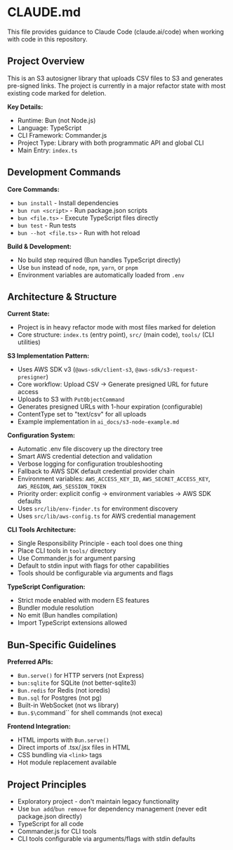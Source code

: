# CLAUDE.md

This file provides guidance to Claude Code (claude.ai/code) when working with code in this repository.

## Project Overview

This is an S3 autosigner library that uploads CSV files to S3 and generates pre-signed links. The project is currently in a major refactor state with most existing code marked for deletion.

**Key Details:**
- Runtime: Bun (not Node.js)
- Language: TypeScript
- CLI Framework: Commander.js
- Project Type: Library with both programmatic API and global CLI
- Main Entry: `index.ts`

## Development Commands

**Core Commands:**
- `bun install` - Install dependencies
- `bun run <script>` - Run package.json scripts
- `bun <file.ts>` - Execute TypeScript files directly
- `bun test` - Run tests
- `bun --hot <file.ts>` - Run with hot reload

**Build & Development:**
- No build step required (Bun handles TypeScript directly)
- Use `bun` instead of `node`, `npm`, `yarn`, or `pnpm`
- Environment variables are automatically loaded from `.env`

## Architecture & Structure

**Current State:**
- Project is in heavy refactor mode with most files marked for deletion
- Core structure: `index.ts` (entry point), `src/` (main code), `tools/` (CLI utilities)

**S3 Implementation Pattern:**
- Uses AWS SDK v3 (`@aws-sdk/client-s3`, `@aws-sdk/s3-request-presigner`)
- Core workflow: Upload CSV → Generate presigned URL for future access
- Uploads to S3 with `PutObjectCommand`
- Generates presigned URLs with 1-hour expiration (configurable)
- ContentType set to "text/csv" for all uploads
- Example implementation in `ai_docs/s3-node-example.md`

**Configuration System:**
- Automatic .env file discovery up the directory tree
- Smart AWS credential detection and validation
- Verbose logging for configuration troubleshooting
- Fallback to AWS SDK default credential provider chain
- Environment variables: `AWS_ACCESS_KEY_ID`, `AWS_SECRET_ACCESS_KEY`, `AWS_REGION`, `AWS_SESSION_TOKEN`
- Priority order: explicit config → environment variables → AWS SDK defaults
- Uses `src/lib/env-finder.ts` for environment discovery
- Uses `src/lib/aws-config.ts` for AWS credential management

**CLI Tools Architecture:**
- Single Responsibility Principle - each tool does one thing
- Place CLI tools in `tools/` directory
- Use Commander.js for argument parsing
- Default to stdin input with flags for other capabilities
- Tools should be configurable via arguments and flags

**TypeScript Configuration:**
- Strict mode enabled with modern ES features
- Bundler module resolution
- No emit (Bun handles compilation)
- Import TypeScript extensions allowed

## Bun-Specific Guidelines

**Preferred APIs:**
- `Bun.serve()` for HTTP servers (not Express)
- `bun:sqlite` for SQLite (not better-sqlite3)
- `Bun.redis` for Redis (not ioredis)
- `Bun.sql` for Postgres (not pg)
- Built-in WebSocket (not ws library)
- `Bun.$\`command\`` for shell commands (not execa)

**Frontend Integration:**
- HTML imports with `Bun.serve()`
- Direct imports of .tsx/.jsx files in HTML
- CSS bundling via `<link>` tags
- Hot module replacement available

## Project Principles

- Exploratory project - don't maintain legacy functionality
- Use `bun add`/`bun remove` for dependency management (never edit package.json directly)
- TypeScript for all code
- Commander.js for CLI tools
- CLI tools configurable via arguments/flags with stdin defaults